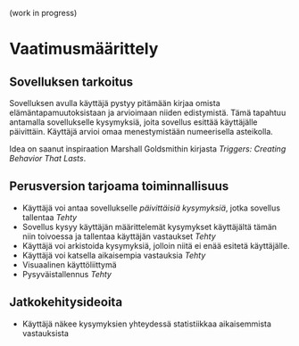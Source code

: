 (work in progress)
# Vaatimusmäärittely

## Sovelluksen tarkoitus
Sovelluksen avulla käyttäjä pystyy pitämään kirjaa omista elämäntapamuutoksistaan ja
arvioimaan niiden edistymistä. Tämä tapahtuu antamalla sovellukselle kysymyksiä, joita
sovellus esittää käyttäjälle päivittäin. Käyttäjä arvioi omaa menestymistään numeerisella
asteikolla.

Idea on saanut inspiraation Marshall Goldsmithin kirjasta *Triggers: Creating Behavior
That Lasts*.

## Perusversion tarjoama toiminnallisuus
- Käyttäjä voi antaa sovellukselle *päivittäisiä kysymyksiä*, jotka sovellus tallentaa _Tehty_
- Sovellus kysyy käyttäjän määrittelemät kysymykset käyttäjältä tämän niin toivoessa ja tallentaa käyttäjän vastaukset _Tehty_
- Käyttäjä voi arkistoida kysymyksiä, jolloin niitä ei enää esitetä käyttäjälle.
- Käyttäjä voi katsella aikaisempia vastauksia _Tehty_
- Visuaalinen käyttöliittymä
- Pysyväistallennus _Tehty_


## Jatkokehitysideoita
- Käyttäjä näkee kysymyksien yhteydessä statistiikkaa aikaisemmista vastauksista
